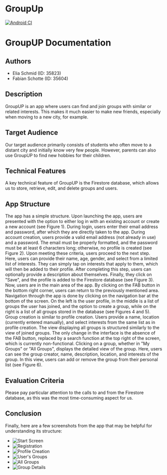 # GroupUp
[![Android CI](https://github.com/kirkya99/GroupUp/actions/workflows/android.yml/badge.svg)](https://github.com/kirkya99/GroupUp/actions/workflows/android.yml)

# GroupUP Documentation

## Authors
- Elia Schmid (ID: 35823)
- Fabian Schotte (ID: 35604)

## Description
GroupUP is an app where users can find and join groups with similar or related interests. This makes it much easier to make new friends, especially when moving to a new city, for example.

## Target Audience
Our target audience primarily consists of students who often move to a distant city and initially know very few people. However, parents can also use GroupUP to find new hobbies for their children.

## Technical Features
A key technical feature of GroupUP is the Firestore database, which allows us to store, retrieve, edit, and delete groups and users.

## App Structure
The app has a simple structure. Upon launching the app, users are presented with the option to either log in with an existing account or create a new account (see Figure 1). During login, users enter their email address and password, after which they are directly taken to the app. During account creation, users provide a valid email address (not already in use) and a password. The email must be properly formatted, and the password must be at least 6 characters long; otherwise, no profile is created (see Figure 2). Upon meeting these criteria, users proceed to the next step. Here, users can provide their name, age, gender, and select from a limited list of interests. They can simply tap on interests that apply to them, which will then be added to their profile. After completing this step, users can optionally provide a description about themselves. Finally, they click on "Save", and the profile is added to the Firestore database (see Figure 3). Now, users are in the main area of the app. By clicking on the FAB button in the bottom right corner, users can return to the previously mentioned area. Navigation through the app is done by clicking on the navigation bar at the bottom of the screen. On the left is the user profile, in the middle is a list of groups the user has joined, and the option to create a group, while on the right is a list of all groups stored in the database (see Figures 4 and 5). Group creation is similar to profile creation. Users provide a name, location (currently entered manually), and select interests from the same list as in profile creation. The view displaying all groups is structured similarly to the view of joined groups. The only change in the interface is the absence of the FAB button, replaced by a search function at the top right of the screen, which is currently non-functional. Clicking on a group, whether in "My Groups" or "All Groups", displays the detailed view of the group. Here, users can see the group creator, name, description, location, and interests of the group. In this view, users can add or remove the group from their personal list (see Figure 6).

## Evaluation Criteria
Please pay particular attention to the calls to and from the Firestore database, as this was the most time-consuming aspect for us.

## Conclusion
Finally, here are a few screenshots from the app that may be helpful for understanding its structure:
- ![Start Screen](images/LogIn.PNG "Figure 1: Start Screen")
- ![Registration](images/Registrieren.PNG "Figure 2: Registration")
- ![Profile Creation](images/ProfilCreation.PNG "Figure 3: Profile Creation")
- ![User's Groups](images/MyGroups.PNG "Figure 4: User's Groups")
- ![All Groups](images/AllGroups.PNG "Figure 5: All Groups")
- ![Group Details](images/GroupDetail.PNG "Figure 6: Group Details")